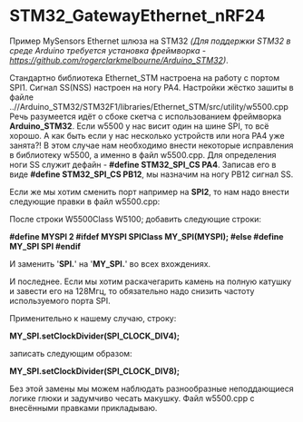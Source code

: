 # STM32_GatewayEthernet_nRF24
Пример MySensors Ethernet шлюза на STM32 *(Для поддержки STM32 в среде Arduino требуется установка фреймворка - https://github.com/rogerclarkmelbourne/Arduino_STM32)*.

Стандартно библиотека Ethernet_STM настроена на работу с портом SPI1. Cигнал SS(NSS) настроен на ногу PA4.
Настройки жёстко зашиты в файле ..//Arduino_STM32/STM32F1/libraries/Ethernet_STM/src/utility/w5500.cpp
Речь разумеется идёт о сбоке скетча с использованием фреймворка **Arduino_STM32**.
Если w5500 у нас висит один на шине SPI, то всё хорошо. А как быть если у нас несколько устройств или нога PA4 уже занята?!
В этом случае нам необходимо внести некоторые исправления в библиотеку w5500, а именно в файл w5500.cpp.
Для определения ноги SS служит дефайн - **#define STM32_SPI_CS PA4**.
Записав его в виде **#define STM32_SPI_CS PB12**, мы назначим на ногу PB12 сигнал SS.

Если же мы хотим сменить порт например на **SPI2**, то нам надо внести следующие правки в файл w5500.cpp:

После строки 
W5500Class W5100; 
добавить следующие строки:

**#define MYSPI 2
#ifdef MYSPI
  SPIClass MY_SPI(MYSPI);
#else
  #define MY_SPI SPI
#endif**

И заменить '**SPI.**' на '**MY_SPI.**' во всех вхождениях.

И последнее. Если мы хотим раскачегарить камень на полную катушку и завести его на 128Мгц, 
то обязательно надо снизить частоту используемого порта SPI.

Применительно к нашему случаю, строку:

  **MY_SPI.setClockDivider(SPI_CLOCK_DIV4);**

записать следующим образом:

  **MY_SPI.setClockDivider(SPI_CLOCK_DIV8);**

Без этой замены мы можем наблюдать разнообразные неподдающиеся логике глюки и задумчиво чесать макушку.
Файл w5500.cpp с внесёнными правками прикладываю.
